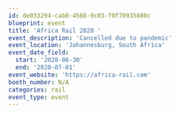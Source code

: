 ```yaml
---
id: de033294-cab8-4588-9c03-f0f70935880c
blueprint: event
title: 'Africa Rail 2020 '
event_description: 'Cancelled due to pandemic'
event_location: 'Johannesburg, South Africa'
event_date_field:
  start: '2020-06-30'
  end: '2020-07-01'
event_website: 'https://africa-rail.com'
booth_number: N/A
categories: rail
event_type: event
---
```

